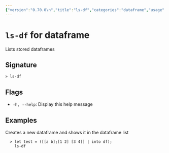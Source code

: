 ```yaml
---
{"version":"0.70.0\n","title":"ls-df","categories":"dataframe","usage":"Lists stored dataframes\n"}
---
```

<!-- THIS FILE IS GENERATED BY update_book_commands.cjs USING NUSHELL'S HELP COMMANDS.
REFRAIN FROM EDITING IT MANUALLY.-->
# <code>ls-df</code> for dataframe

<div class='command-title'>Lists stored dataframes</div>

## Signature

```> ls-df```

## Flags

 * ```-h, --help```: Display this help message
## Examples

  Creates a new dataframe and shows it in the dataframe list
```shell
  > let test = ([[a b];[1 2] [3 4]] | into df);
    ls-df
```



